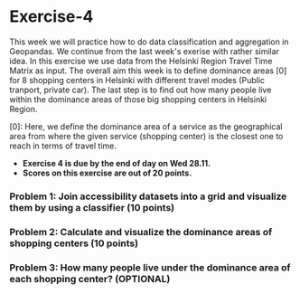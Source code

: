 # Exercise-4

This week we will practice how to do data classification and aggregation in Geopandas. We continue from the last week's exerise with rather similar idea. In this exercise we use data from the Helsinki Region Travel Time Matrix as input.
The overall aim this week is to define dominance areas [0] for 8 shopping centers in Helsinki with different travel modes (Public tranport, private car). The last step is to find out how many people live within the dominance areas of those big shopping centers in Helsinki Region.

[0]: Here, we define the dominance area of a service as the geographical area from where the given service (shopping center) is the closest one to reach in terms of travel time.

- **Exercise 4 is due by the end of day on Wed 28.11.**
- **Scores on this exercise are out of 20 points.**



### Problem 1: Join accessibility datasets into a grid and visualize them by using a classifier (10 points)
### Problem 2: Calculate and visualize the dominance areas of shopping centers (10 points)
### Problem 3: How many people live under the dominance area of each shopping center? (OPTIONAL)

